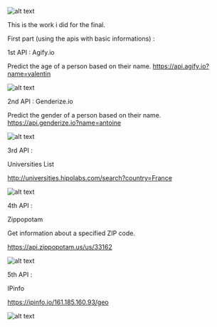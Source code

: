 ![alt text](image.png)

This is the work i did for the final.

First part (using the apis with basic informations) :

1st API : Agify.io

Predict the age of a person based on their name.
https://api.agify.io?name=valentin

![alt text](image-1.png)

2nd API : Genderize.io

Predict the gender of a person based on their name.
https://api.genderize.io?name=antoine

![alt text](image-2.png)

3rd API : 

Universities List

http://universities.hipolabs.com/search?country=France

![alt text](image-3.png)

4th API : 

Zippopotam

Get information about a specified ZIP code.

https://api.zippopotam.us/us/33162

![alt text](image-4.png)

5th API : 

IPinfo

https://ipinfo.io/161.185.160.93/geo

![alt text](image-5.png)